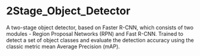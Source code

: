 # 2Stage_Object_Detector
A two-stage object detector, based on Faster R-CNN, which consists of two modules - Region Proposal Networks (RPN) and Fast R-CNN. Trained to detect a set of object classes and evaluate the detection accuracy using the classic metric mean Average Precision (mAP).
